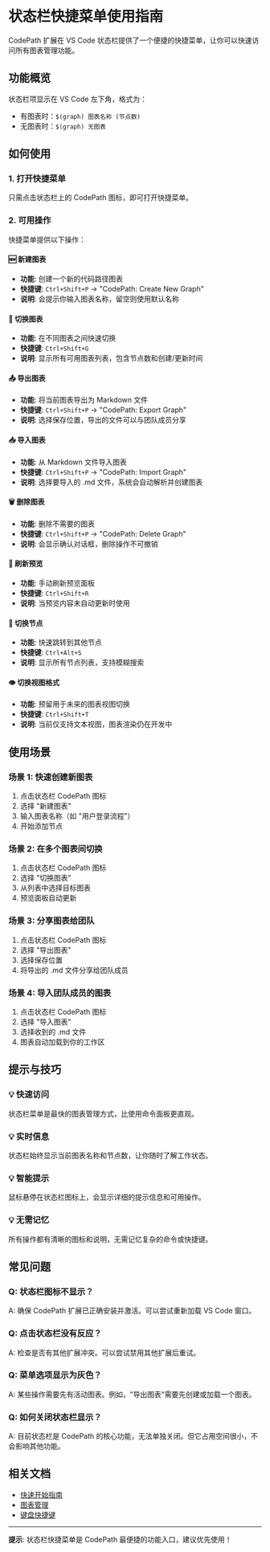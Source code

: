 # 状态栏快捷菜单使用指南

CodePath 扩展在 VS Code 状态栏提供了一个便捷的快捷菜单，让你可以快速访问所有图表管理功能。

## 功能概览

状态栏项显示在 VS Code 左下角，格式为：
- 有图表时：`$(graph) 图表名称 (节点数)`
- 无图表时：`$(graph) 无图表`

## 如何使用

### 1. 打开快捷菜单

只需点击状态栏上的 CodePath 图标，即可打开快捷菜单。

### 2. 可用操作

快捷菜单提供以下操作：

#### 🆕 新建图表
- **功能**: 创建一个新的代码路径图表
- **快捷键**: `Ctrl+Shift+P` → "CodePath: Create New Graph"
- **说明**: 会提示你输入图表名称，留空则使用默认名称

#### 🔄 切换图表
- **功能**: 在不同图表之间快速切换
- **快捷键**: `Ctrl+Shift+G`
- **说明**: 显示所有可用图表列表，包含节点数和创建/更新时间

#### 📤 导出图表
- **功能**: 将当前图表导出为 Markdown 文件
- **快捷键**: `Ctrl+Shift+P` → "CodePath: Export Graph"
- **说明**: 选择保存位置，导出的文件可以与团队成员分享

#### 📥 导入图表
- **功能**: 从 Markdown 文件导入图表
- **快捷键**: `Ctrl+Shift+P` → "CodePath: Import Graph"
- **说明**: 选择要导入的 .md 文件，系统会自动解析并创建图表

#### 🗑️ 删除图表
- **功能**: 删除不需要的图表
- **快捷键**: `Ctrl+Shift+P` → "CodePath: Delete Graph"
- **说明**: 会显示确认对话框，删除操作不可撤销

#### 🔄 刷新预览
- **功能**: 手动刷新预览面板
- **快捷键**: `Ctrl+Shift+R`
- **说明**: 当预览内容未自动更新时使用

#### 🎯 切换节点
- **功能**: 快速跳转到其他节点
- **快捷键**: `Ctrl+Alt+S`
- **说明**: 显示所有节点列表，支持模糊搜索

#### 👁️ 切换视图格式
- **功能**: 预留用于未来的图表视图切换
- **快捷键**: `Ctrl+Shift+T`
- **说明**: 当前仅支持文本视图，图表渲染仍在开发中

## 使用场景

### 场景 1: 快速创建新图表
1. 点击状态栏 CodePath 图标
2. 选择 "新建图表"
3. 输入图表名称（如 "用户登录流程"）
4. 开始添加节点

### 场景 2: 在多个图表间切换
1. 点击状态栏 CodePath 图标
2. 选择 "切换图表"
3. 从列表中选择目标图表
4. 预览面板自动更新

### 场景 3: 分享图表给团队
1. 点击状态栏 CodePath 图标
2. 选择 "导出图表"
3. 选择保存位置
4. 将导出的 .md 文件分享给团队成员

### 场景 4: 导入团队成员的图表
1. 点击状态栏 CodePath 图标
2. 选择 "导入图表"
3. 选择收到的 .md 文件
4. 图表自动加载到你的工作区

## 提示与技巧

### 💡 快速访问
状态栏菜单是最快的图表管理方式，比使用命令面板更直观。

### 💡 实时信息
状态栏始终显示当前图表名称和节点数，让你随时了解工作状态。

### 💡 智能提示
鼠标悬停在状态栏图标上，会显示详细的提示信息和可用操作。

### 💡 无需记忆
所有操作都有清晰的图标和说明，无需记忆复杂的命令或快捷键。

## 常见问题

### Q: 状态栏图标不显示？
A: 确保 CodePath 扩展已正确安装并激活。可以尝试重新加载 VS Code 窗口。

### Q: 点击状态栏没有反应？
A: 检查是否有其他扩展冲突。可以尝试禁用其他扩展后重试。

### Q: 菜单选项显示为灰色？
A: 某些操作需要先有活动图表。例如，"导出图表"需要先创建或加载一个图表。

### Q: 如何关闭状态栏显示？
A: 目前状态栏是 CodePath 的核心功能，无法单独关闭。但它占用空间很小，不会影响其他功能。

## 相关文档

- [快速开始指南](README-ZH.md#快速开始)
- [图表管理](README-ZH.md#图表管理)
- [键盘快捷键](README-ZH.md#键盘快捷键)

---

**提示**: 状态栏快捷菜单是 CodePath 最便捷的功能入口，建议优先使用！
